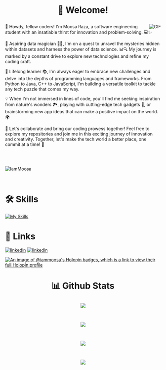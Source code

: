 # <p align="center">👋 Welcome! </p>

<img align="right" alt="GIF" src="https://media.giphy.com/media/rbJrclh5cnPH8qyvLT/giphy.gif">
<p>
👋 Howdy, fellow coders! I'm Moosa Raza, a software engineering student with an insatiable thirst for innovation and problem-solving. 💻✨

🚀 Aspiring data magician 🎩🔮, I'm on a quest to unravel the mysteries hidden within datasets and harness the power of data science. 📊🔍 My journey is marked by a constant drive to explore new technologies and refine my coding craft.

🌱 Lifelong learner 📚, I'm always eager to embrace new challenges and delve into the depths of programming languages and frameworks. From Python to Java, C++ to JavaScript, I'm building a versatile toolkit to tackle any tech puzzle that comes my way.

💡 When I'm not immersed in lines of code, you'll find me seeking inspiration from nature's wonders 🏞️, playing with cutting-edge tech gadgets 📱, or brainstorming new app ideas that can make a positive impact on the world. 🌍

🤝 Let's collaborate and bring our coding prowess together! Feel free to explore my repositories and join me in this exciting journey of innovation and creativity. Together, let's make the tech world a better place, one commit at a time! 🌟
</p>

<br />
<br />
<p align="left"> <img src="https://komarev.com/ghpvc/?username=IamMoosa&label=Profile%20views&color=0e75b6&style=flat" alt="IamMoosa" /> </p>

<br />

# 🛠 Skills
[![My Skills](https://skillicons.dev/icons?i=python,java,cs,cpp,arduino,html,css,bootstrap,react,js,mongo,linux,xd,figma,ae,ai&theme=dark&perline=9)](https://skillicons.dev)


# 🔗 Links

[![linkedin](https://skillicons.dev/icons?i=linkedin&theme=dark)](https://www.linkedin.com/in/syed-moosa-raza-rizvi/)  [![linkedin](https://skillicons.dev/icons?i=github&theme=dark)](https://github.com/IamMoosa)

[![An image of @iammoosa's Holopin badges, which is a link to view their full Holopin profile](https://holopin.me/iammoosa)](https://holopin.io/@iammoosa)

#  <p align="center">📊 Github Stats</p>

<p align="center"><img align="center" src="https://github-readme-stats.vercel.app/api?username=IamMoosa&theme=dark"></p> </br>
<p align="center"><img align="center" src="https://github-readme-streak-stats.herokuapp.com/?user=IamMoosa&theme=dark"></p> </br>
<p align="center"><img align="center" src="https://github-readme-stats.vercel.app/api/top-langs/?username=IamMoosa&theme=dark"></p>  </br>
<p align="center"><img align="center" src="https://github-profile-summary-cards.vercel.app/api/cards/profile-details?username=IamMoosa&theme=monokai"></p>


#
